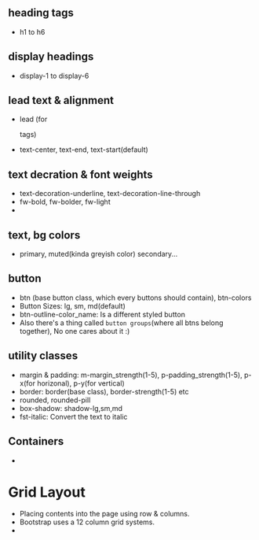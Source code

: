 ## heading tags
- h1 to h6

## display headings
- display-1 to display-6

## lead text & alignment
- lead (for <p> tags)
- text-center, text-end, text-start(default)

## text decration & font weights
- text-decoration-underline, text-decoration-line-through
- fw-bold, fw-bolder, fw-light
- <small></small>

## text, bg colors
- primary, muted(kinda greyish color) secondary...

## button
- btn (base button class, which every buttons should contain), btn-colors
- Button Sizes: lg, sm, md(default)
- btn-outline-color_name: Is a different styled button
- Also there's a thing called `button groups`(where all btns belong together), No one cares about it :)

## utility classes
- margin & padding: m-margin_strength(1-5), p-padding_strength(1-5), p-x(for horizonal), p-y(for vertical)
- border: border(base class), border-strength(1-5) etc
- rounded, rounded-pill
- box-shadow: shadow-lg,sm,md
- fst-italic: Convert the text to italic

## Containers
- 

# Grid Layout
- Placing contents into the page using row & columns.
- Bootstrap uses a 12 column grid systems.
- 
